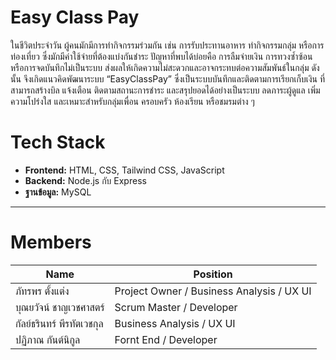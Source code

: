 # Easy Class Pay

ในชีวิตประจำวัน ผู้คนมักมีการทำกิจกรรมร่วมกัน เช่น การรับประทานอาหาร ทำกิจกรรมกลุ่ม หรือการท่องเที่ยว ซึ่งมักมีค่าใช้จ่ายที่ต้องแบ่งกันชำระ ปัญหาที่พบได้บ่อยคือ การลืมจ่ายเงิน การทวงซ้ำซ้อน หรือการจดบันทึกไม่เป็นระบบ ส่งผลให้เกิดความไม่สะดวกและอาจกระทบต่อความสัมพันธ์ในกลุ่ม ดังนั้น จึงเกิดแนวคิดพัฒนาระบบ “EasyClassPay” ซึ่งเป็นระบบบันทึกและติดตามการเรียกเก็บเงิน ที่สามารถสร้างบิล แจ้งเตือน ติดตามสถานะการชำระ และสรุปยอดได้อย่างเป็นระบบ ลดภาระผู้ดูแล เพิ่มความโปร่งใส และเหมาะสำหรับกลุ่มเพื่อน ครอบครัว ห้องเรียน หรือชมรมต่าง ๆ

# Tech Stack
- **Frontend:** HTML, CSS, Tailwind CSS, JavaScript  
- **Backend:** Node.js กับ Express  
- **ฐานข้อมูล:** MySQL

---

# Members

| Name | Position |
|------|----------|
| ภัทรพร ตั้งแต่ง  | Project Owner / Business Analysis / UX UI |
| บุณยวัจน์ ชาญเวชศาสตร์ | Scrum Master / Developer |
| กัลย์ธรินทร์ พีรทัตเวชกุล | Business Analysis / UX UI |
| ปฏิภาณ กันต์นิกูล | Fornt End / Developer |
